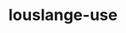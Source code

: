 ﻿---
title: louslange-use
text: 'Η τεχνολογία είναι χρήσιμος υπηρέτης αλλά και επικύνδυνος κυρίαρχος.'
person: Christian Lous Lange
layout: quote
header: no
show_meta: false
categories:
  - quotes
tags:
  - method
  - Christian Lous Lange
---

